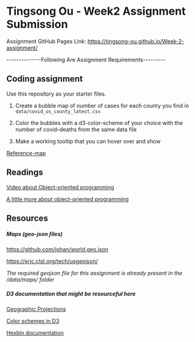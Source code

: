 # Tingsong Ou - Week2 Assignment Submission

Assignment GitHub Pages Link: https://tingsong-ou.github.io/Week-2-assignment/


--------------Following Are Assignment Requirements---------

## Coding assignment
Use this repository as your starter files.

1. Create a bubble map of number of cases for each county you find in `data/covid_us_county_latest.csv`

2. Color the bubbles with a d3-color-scheme of your choice with the number of covid-deaths from the same data file

3. Make a working tooltip that you can hover over and show 

[Reference-map](https://atrg5430-spring-2021.github.io/Week-2/)

## Readings

[Video about Object-oriented programming](https://www.youtube.com/watch?v=pTB0EiLXUC8)

[A little more about object-oriented programming](https://developer.mozilla.org/en-US/docs/Learn/JavaScript/Objects/Object-oriented_JS)

## Resources

##### Maps (geo-json files)

https://github.com/johan/world.geo.json

https://eric.clst.org/tech/usgeojson/

_The required geojson file for this assignment is already present in the /data/maps/ folder_

##### D3 documentation that might be resourceful here

[Geographic Projections](https://github.com/d3/d3-geo/blob/v2.0.0/README.md#projections)

[Color schemes in D3](https://github.com/d3/d3-scale-chromatic/tree/v2.0.0)

[Hexbin documentation](https://github.com/d3/d3-hexbin)